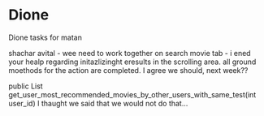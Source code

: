 Dione
=====

Dione
tasks for matan

shachar avital - wee need to work together on search movie tab - i ened your healp regarding initazlizinght eresults in the scrolling area. all ground moethods for the action are completed.
	I agree we should, next week??

public List<String> get_user_most_recommended_movies_by_other_users_with_same_test(int user_id) 
	I thaught we said that we would not do that...